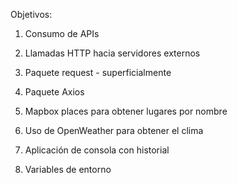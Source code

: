 <p>Objetivos:</p><ol><li><p>Consumo de APIs</p></li><li><p>Llamadas HTTP hacia servidores externos</p></li><li><p>Paquete request - superficialmente</p></li><li><p>Paquete Axios</p></li><li><p>Mapbox places para obtener lugares por nombre</p></li><li><p>Uso de OpenWeather para obtener el clima</p></li><li><p>Aplicación de consola con historial</p></li><li><p>Variables de entorno</p></li></ol><p><br></p>
